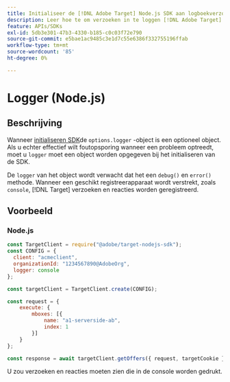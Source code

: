 ```yaml
---
title: Initialiseer de [!DNL Adobe Target] Node.js SDK aan logboekverzoeken
description: Leer hoe te om verzoeken in te loggen [!DNL Adobe Target] Node.js SDK.
feature: APIs/SDKs
exl-id: 5db3e301-47b3-4330-b185-c0c03f72e790
source-git-commit: e5bae1ac9485c3e1d7c55e6386f332755196ffab
workflow-type: tm+mt
source-wordcount: '85'
ht-degree: 0%

---
```


# Logger (Node.js)

## Beschrijving

Wanneer [initialiseren SDK](initialize-sdk.md)de `options.logger` -object is een optioneel object. Als u echter effectief wilt foutopsporing wanneer een probleem optreedt, moet u `logger` moet een object worden opgegeven bij het initialiseren van de SDK.

De `logger` van het object wordt verwacht dat het een `debug()` en `error()` methode. Wanneer een geschikt registreerapparaat wordt verstrekt, zoals `console`, [!DNL Target] verzoeken en reacties worden geregistreerd.

## Voorbeeld

### Node.js

```js {line-numbers="true"}
const TargetClient = require("@adobe/target-nodejs-sdk");
const CONFIG = {
  client: "acmeclient",
  organizationId: "1234567890@AdobeOrg",
  logger: console
};

const targetClient = TargetClient.create(CONFIG);

const request = {
    execute: {
        mboxes: [{
            name: "a1-serverside-ab",
            index: 1
        }]
    }
};

const response = await targetClient.getOffers({ request, targetCookie });
```

U zou verzoeken en reacties moeten zien die in de console worden gedrukt.
